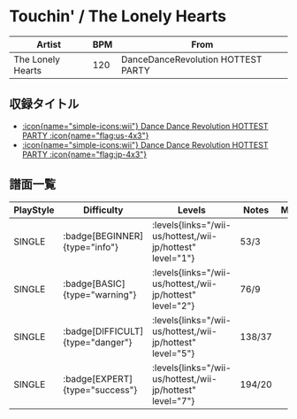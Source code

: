 # Touchin' / The Lonely Hearts

|Artist|BPM|From|
|------|---|----|
|The Lonely Hearts|120|DanceDanceRevolution HOTTEST PARTY|

## 収録タイトル

- [:icon{name="simple-icons:wii"} Dance Dance Revolution HOTTEST PARTY :icon{name="flag:us-4x3"}](/wii-us/hottest)
- [:icon{name="simple-icons:wii"} Dance Dance Revolution HOTTEST PARTY :icon{name="flag:jp-4x3"}](/wii-jp/hottest)

## 譜面一覧

|PlayStyle|Difficulty|Levels|Notes|Movie|
|---------|----------|------|-----|-----|
|SINGLE| :badge[BEGINNER]{type="info"}| :levels{links="/wii-us/hottest,/wii-jp/hottest" level="1"}|53/3||
|SINGLE| :badge[BASIC]{type="warning"}| :levels{links="/wii-us/hottest,/wii-jp/hottest" level="2"}|76/9||
|SINGLE| :badge[DIFFICULT]{type="danger"}| :levels{links="/wii-us/hottest,/wii-jp/hottest" level="5"}|138/37||
|SINGLE| :badge[EXPERT]{type="success"}| :levels{links="/wii-us/hottest,/wii-jp/hottest" level="7"}|194/20||
